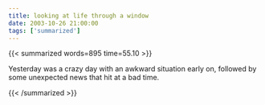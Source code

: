 ```yaml
---
title: looking at life through a window
date: 2003-10-26 21:00:00
tags: ['summarized']
---
```


{{< summarized words=895 time=55.10 >}}

Yesterday was a crazy day with an awkward situation early on, followed by some unexpected news that hit at a bad time.

{{< /summarized >}}